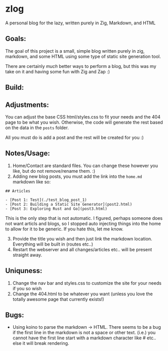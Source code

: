 # zlog
A personal blog for the lazy, written purely in Zig, Markdown, and HTML

## Goals:
The goal of this project is a small, simple blog written purely in zig, markdown, and some HTML using some type of static site generation tool. 

There are certainly *much* better ways to perform a blog, but this was my take on it and having some fun with Zig and Zap :)

## Build:

## Adjustments:
You can adjust the base CSS html/styles.css to fit your needs and the 404 page to be what you wish.
Otherwise, the code will generate the rest based on the data in the `posts` folder.

All you must do is add a post and the rest will be created for you :)

## Notes/Usage:
1. Home/Contact are standard files. You can change these however you like, but do not remove/rename them. :)
2. Adding new blog posts, you must add the link into the `home.md` markdown like so:

```
## Articles

- [Post 1: Test](./test_blog_post_1)
- [Post 2: Building a Static Site Generator](post2.html)
- [Post 3: Exploring Rust and Go](post3.html)

```
This is the only step that is not automatic. I figured, perhaps someone does not want articls and blogs, so I stopped auto injecting things into the home to allow for it to be generic. 
If you hate this, let me know.

3. Provide the title you wish and then just link the markdown location. Everything will be built in (routes etc..)
4. Restart the webserver and all changes/articles etc.. will be present straight away.

## Uniquness:
1. Change the nav bar and styles.css to customize the site for your needs if you so wish
2. Change the 404.html to be whatever you want (unless you love the totally awesome page that currently exists!)

## Bugs:
- Using koino to parse the markdown -> HTML. There seems to be a bug if the first line in the markdown is not a space or other text. (i.e.) you cannot have the first line start with a markdown character like # etc.. else it will break rendering.